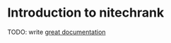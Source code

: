# Introduction to nitechrank

TODO: write [great documentation](http://jacobian.org/writing/what-to-write/)
